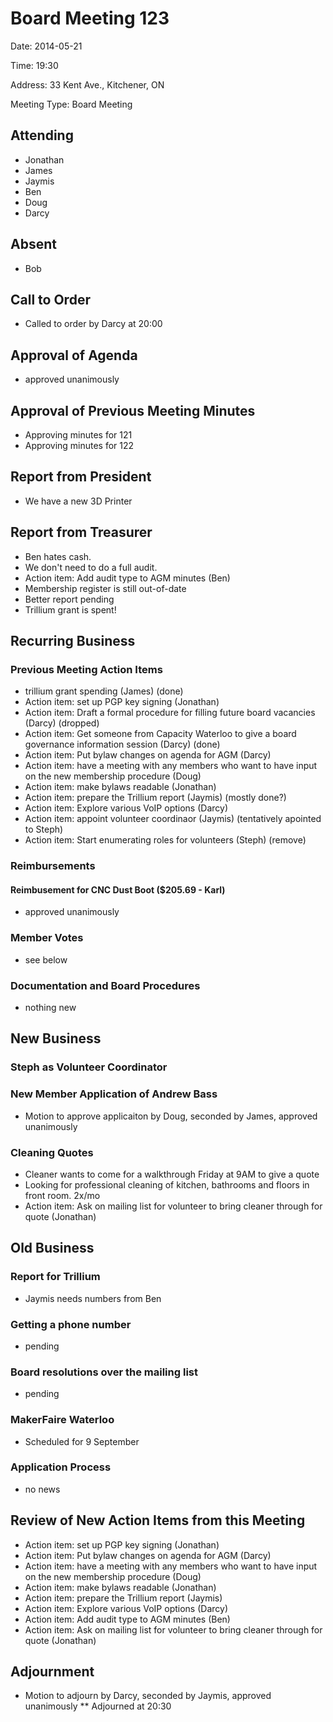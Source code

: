 # Board Meeting 123

Date: 2014-05-21

Time: 19:30

Address: 33 Kent Ave., Kitchener, ON

Meeting Type: Board Meeting

## Attending
* Jonathan
* James
* Jaymis
* Ben
* Doug
* Darcy

## Absent
* Bob

## Call to Order
* Called to order by Darcy at 20:00

## Approval of Agenda
* approved unanimously

## Approval of Previous Meeting Minutes
* Approving minutes for 121
* Approving minutes for 122

## Report from President
* We have a new 3D Printer

## Report from Treasurer
* Ben hates cash.
* We don't need to do a full audit.
* Action item: Add audit type to AGM minutes (Ben)
* Membership register is still out-of-date
* Better report pending
* Trillium grant is spent!

## Recurring Business

### Previous Meeting Action Items
* trillium grant spending (James) (done)
* Action item: set up PGP key signing (Jonathan)
* Action item: Draft a formal procedure for filling future board vacancies (Darcy) (dropped)
* Action item: Get someone from Capacity Waterloo to give a board governance information session (Darcy) (done)
* Action item: Put bylaw changes on agenda for AGM (Darcy)
* Action item: have a meeting with any members who want to have input on the new membership procedure (Doug)
* Action item: make bylaws readable (Jonathan)
* Action item: prepare the Trillium report (Jaymis) (mostly done?)
* Action item: Explore various VoIP options (Darcy)
* Action item: appoint volunteer coordinaor (Jaymis) (tentatively apointed to Steph)
* Action item: Start enumerating roles for volunteers (Steph) (remove)

### Reimbursements

#### Reimbusement for CNC Dust Boot ($205.69 - Karl)
* approved unanimously

### Member Votes
* see below

### Documentation and Board Procedures
* nothing new

## New Business

### Steph as Volunteer Coordinator

### New Member Application of Andrew Bass
* Motion to approve applicaiton by Doug, seconded by James, approved unanimously

### Cleaning Quotes
* Cleaner wants to come for a walkthrough Friday at 9AM to give a quote
* Looking for professional cleaning of kitchen, bathrooms and floors in front room. 2x/mo
* Action item: Ask on mailing list for volunteer to bring cleaner through for quote (Jonathan)

## Old Business

### Report for Trillium
* Jaymis needs numbers from Ben

### Getting a phone number
* pending

### Board resolutions over the mailing list
* pending

### MakerFaire Waterloo
* Scheduled for 9 September

### Application Process
* no news

## Review of New Action Items from this Meeting
* Action item: set up PGP key signing (Jonathan)
* Action item: Put bylaw changes on agenda for AGM (Darcy)
* Action item: have a meeting with any members who want to have input on the new membership procedure (Doug)
* Action item: make bylaws readable (Jonathan)
* Action item: prepare the Trillium report (Jaymis)
* Action item: Explore various VoIP options (Darcy)
* Action item: Add audit type to AGM minutes (Ben)
* Action item: Ask on mailing list for volunteer to bring cleaner through for quote (Jonathan)

## Adjournment
* Motion to adjourn by Darcy, seconded by Jaymis, approved unanimously
** Adjourned at 20:30
